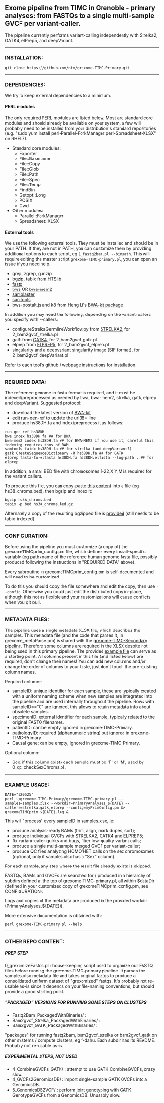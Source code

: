 ## Exome pipeline from TIMC in Grenoble - primary analyses: from FASTQs to a single multi-sample GVCF per variant-caller.

The pipeline currently performs variant-calling independently with Strelka2, GATK4, elPrep5, and deepVariant.


*****************
### INSTALLATION:
```
git clone https://github.com/ntm/grexome-TIMC-Primary.git
```

*****************
### DEPENDENCIES:
We try to keep external dependencies to a minimum.

#### PERL modules
The only required PERL modules are listed below. Most are standard core modules and should already be available on your system, a few will probably need to be installed from your distribution's standard repositories (e.g. "sudo yum install perl-Parallel-ForkManager perl-Spreadsheet-XLSX" on RHEL7).
  - Standard core modules:
    - Exporter
    - File::Basename
    - File::Copy
    - File::Glob
    - File::Path
    - File::Spec
    - File::Temp
    - FindBin
    - Getopt::Long
    - POSIX
    - Cwd
  - Other modules:
    - Parallel::ForkManager
    - Spreadsheet::XLSX

#### External tools
We use the following external tools. They must be installed and should be in your PATH. If they are not in PATH, you can customize them by providing additional options to each script, eg `1_fastq2bam.pl --binpath`. This will require editing the master script `grexome-TIMC-primary.pl`, you can open an issue if you need help.
- grep, zgrep, gunzip
- bgzip, tabix [from HTSlib](http://www.htslib.org/download/)
- [fastp](https://github.com/OpenGene/fastp)
- [bwa](https://github.com/lh3/bwa)  OR [bwa-mem2](https://github.com/bwa-mem2/bwa-mem2)
- [samblaster](https://github.com/GregoryFaust/samblaster)
- [samtools](http://www.htslib.org/download/)
- bwa-postalt.js and k8 from Heng Li's [BWA-kit package](https://sourceforge.net/projects/bio-bwa/files/bwakit/)

In addition you may need the following, depending on the variant-callers you specify with --callers:
- configureStrelkaGermlineWorkflow.py from [STRELKA2](https://github.com/Illumina/strelka), for 2_bam2gvcf_strelka.pl
- gatk from [GATK4](https://github.com/broadinstitute/gatk/), for 2_bam2gvcf_gatk.pl
- elprep from [ELPREP5](https://github.com/exascience/elprep), for 2_bam2gvcf_elprep.pl
- singularity and a [deepvariant](https://github.com/google/deepvariant) singularity image (SIF format), for 2_bam2gvcf_deepVariant.pl

Refer to each tool's github / webpage instructions for installation.


*****************
### REQUIRED DATA:
The reference genome in fasta format is required, and it must be indexed/preprocessed as needed by bwa, bwa-mem2, strelka, gatk, elprep and deepVariant. Suggested protocol:
- download the latest version of [BWA-kit](https://sourceforge.net/projects/bio-bwa/files/bwakit/)
- edit run-gen-ref to [update the url38= line](https://github.com/lh3/bwa/issues/189)
- produce hs38DH.fa and index/preprocess it as follows:
```
run-gen-ref hs38DH
bwa index hs38DH.fa ## for BWA
bwa-mem2 index hs38DH.fa ## for BWA-MEM2 if you use it, careful this indexing requires tons of RAM
samtools faidx hs38DH.fa ## for strelka (and deepVariant?)
gatk CreateSequenceDictionary -R hs38DH.fa ## for GATK
elprep fasta-to-elfasta hs38DH.fa hs38DH.elfasta --log-path . ## for elprep
```

In addition, a small BED file with chromosomes 1-22,X,Y,M is required for the variant callers.

To produce this file, you can copy-paste [this content](https://github.com/Illumina/strelka/blob/v2.9.x/docs/userGuide/README.md#improving-runtime-for-references-with-many-short-contigs-such-as-grch38) into a file (eg hs38_chroms.bed), then bgzip and index it:
```
bgzip hs38_chroms.bed
tabix -p bed hs38_chroms.bed.gz
```
Alternately a copy of the resulting bgzipped file is [provided](Metadata/hs38_chroms.bed.gz) (still needs to be tabix-indexed).


*****************
### CONFIGURATION:
Before using the pipeline you must customize (a copy of) the grexomeTIMCprim_config.pm file, which defines every install-specific variable (eg path+name of the reference human genome fasta file, possibly produced following the instructions in "REQUIRED DATA" above).

Every subroutine in grexomeTIMCprim_config.pm is self-documented and will need to be customized.

To do this you should copy the file somewhere and edit the copy, then use `--config`. Otherwise you could just edit the distributed copy in-place, although this not as flexible and your customizations will cause conflicts when you git pull.


******************
### METADATA FILES:
The pipeline uses a single metadata XLSX file, which describes the samples. This metadata file (and the code that parses it, in grexome_metaParse.pm) is shared with the [grexome-TIMC-Secondary pipeline](https://github.com/ntm/grexome-TIMC-Secondary). Therefore some columns are required in the XLSX despite not being used in this primary pipeline. The provided [example file](Metadata/samples.xlsx) can serve as a starting point. All columns present in this file (and listed below) are required, don't change their names! You can add new columns and/or change the order of columns to your taste, just don't touch the pre-existing column names. 

Required columns:
- sampleID: unique identifier for each sample, these are typically created with a uniform naming scheme when new samples are integrated into the pipeline and are used internally throughout the pipeline. Rows with sampleID=="0" are ignored, this allows to retain metadata info about obsolete samples.
- specimenID: external identifier for each sample, typically related to the original FASTQ filenames.
- patientID: can be empty, ignored in grexome-TIMC-Primary.
- pathologyID: required (alphanumeric string) but ignored in grexome-TIMC-Primary.
- Causal gene: can be empty, ignored in grexome-TIMC-Primary.

Optional column:
- Sex: if this column exists each sample must be 'F' or 'M', used by 0_qc_checkSexChroms.pl .



*****************
### EXAMPLE USAGE:
```
DATE="220525"
perl ~/grexome-TIMC-Primary/grexome-TIMC-primary.pl --samples=samples.xlsx --workdir=PrimaryAnalyses_${DATE} --callers=strelka,gatk,elprep --config=myPrimConfig.pm &> grexomeTIMCprim_${DATE}.log &
```

This will "process" every sampleID in samples.xlsx, ie:
- produce analysis-ready BAMs (trim, align, mark dupes, sort);
- produce individual GVCFs with STRELKA2, GATK4 and ELPREP5;
- fix variant-caller quirks and bugs, filter low-quality variant calls;
- produce a single multi-sample merged GVCF per variant-caller;
- produce QC files analyzing HOMO/HET calls on the sex chromosomes (optional, only if samples.xlsx has a "Sex" column).

For each sample, any step where the result file already exists is skipped.

FASTQs, BAMs and GVCFs are searched for / produced in a hierarchy of subdirs defined at the top of grexome-TIMC-primary.pl, all within \$dataDir (defined in your customized copy of grexomeTIMCprim_config.pm, see CONFIGURATION).

Logs and copies of the metadata are produced in the provided workdir (PrimaryAnalyses_${DATE}/).

More extensive documentation is obtained with:
```
perl grexome-TIMC-primary.pl --help
```


**********************
### OTHER REPO CONTENT:

##### PREP STEP #####
0_grexomizeFastqs.pl : house-keeping script used to organize our FASTQ files before running the grexome-TIMC-primary pipeline. It parses the samples.xlsx metadata file and takes original fastqs to produce a consolidated uniform dataset of "grexomized" fastqs. It's probably not re-usable as-is since it depends on your file-naming conventions, but should provide a good starting point.


##### "PACKAGED" VERSIONS FOR RUNNING SOME STEPS ON CLUSTERS #####
- Fastq2Bam_PackagedWithBinaries/ :
- Bam2gvcf_Strelka_PackagedWithBinaries/ :
- Bam2gvcf_GATK_PackagedWithBinaries/ :

"packages" for running fastq2bam, bam2gvcf_strelka or bam2gvcf_gatk on other systems / compute clusters, eg f-dahu. Each subdir has its README. Probably not re-usable as-is.


##### EXPERIMENTAL STEPS, NOT USED #####
- 4_CombineGVCFs_GATK/ : attempt to use GATK CombineGVCFs, crazy slow.
- 4_GVCFs2GenomicsDB/ : import single-sample GATK GVCFs into a GenomicsDB.
- 5_GenomicsDB2VCF/ : perform joint genotyping with GATK GenotypeGVCFs from a GenomicsDB. Unusably slow.

